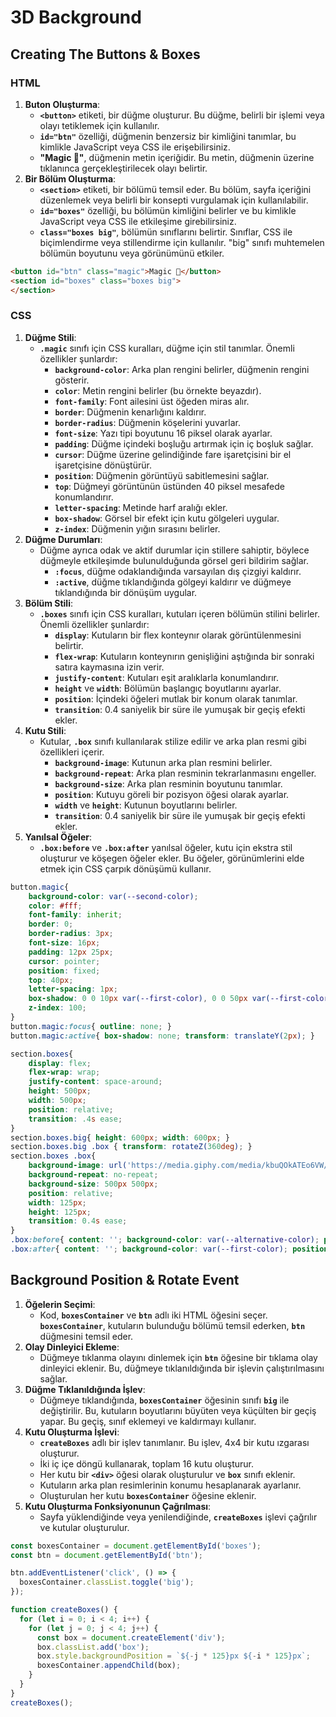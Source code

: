 # 3D Background

## Creating The Buttons & Boxes

### HTML

1. **Buton Oluşturma**:
    - **`<button>`** etiketi, bir düğme oluşturur. Bu düğme, belirli bir işlemi veya olayı tetiklemek için kullanılır.
    - **`id="btn"`** özelliği, düğmenin benzersiz bir kimliğini tanımlar, bu kimlikle JavaScript veya CSS ile erişebilirsiniz.
    - **"Magic 🎩"**, düğmenin metin içeriğidir. Bu metin, düğmenin üzerine tıklanınca gerçekleştirilecek olayı belirtir.
2. **Bir Bölüm Oluşturma**:
    - **`<section>`** etiketi, bir bölümü temsil eder. Bu bölüm, sayfa içeriğini düzenlemek veya belirli bir konsepti vurgulamak için kullanılabilir.
    - **`id="boxes"`** özelliği, bu bölümün kimliğini belirler ve bu kimlikle JavaScript veya CSS ile etkileşime girebilirsiniz.
    - **`class="boxes big"`**, bölümün sınıflarını belirtir. Sınıflar, CSS ile biçimlendirme veya stillendirme için kullanılır. "big" sınıfı muhtemelen bölümün boyutunu veya görünümünü etkiler.

```html
<button id="btn" class="magic">Magic 🎩</button>
<section id="boxes" class="boxes big">
</section>
```

### CSS

1. **Düğme Stili**:
    - **`.magic`** sınıfı için CSS kuralları, düğme için stil tanımlar. Önemli özellikler şunlardır:
        - **`background-color`**: Arka plan rengini belirler, düğmenin rengini gösterir.
        - **`color`**: Metin rengini belirler (bu örnekte beyazdır).
        - **`font-family`**: Font ailesini üst öğeden miras alır.
        - **`border`**: Düğmenin kenarlığını kaldırır.
        - **`border-radius`**: Düğmenin köşelerini yuvarlar.
        - **`font-size`**: Yazı tipi boyutunu 16 piksel olarak ayarlar.
        - **`padding`**: Düğme içindeki boşluğu artırmak için iç boşluk sağlar.
        - **`cursor`**: Düğme üzerine gelindiğinde fare işaretçisini bir el işaretçisine dönüştürür.
        - **`position`**: Düğmenin görüntüyü sabitlemesini sağlar.
        - **`top`**: Düğmeyi görüntünün üstünden 40 piksel mesafede konumlandırır.
        - **`letter-spacing`**: Metinde harf aralığı ekler.
        - **`box-shadow`**: Görsel bir efekt için kutu gölgeleri uygular.
        - **`z-index`**: Düğmenin yığın sırasını belirler.
2. **Düğme Durumları**:
    - Düğme ayrıca odak ve aktif durumlar için stillere sahiptir, böylece düğmeyle etkileşimde bulunulduğunda görsel geri bildirim sağlar.
        - **`:focus`**, düğme odaklandığında varsayılan dış çizgiyi kaldırır.
        - **`:active`**, düğme tıklandığında gölgeyi kaldırır ve düğmeye tıklandığında bir dönüşüm uygular.
3. **Bölüm Stili**:
    - **`.boxes`** sınıfı için CSS kuralları, kutuları içeren bölümün stilini belirler. Önemli özellikler şunlardır:
        - **`display`**: Kutuların bir flex konteynır olarak görüntülenmesini belirtir.
        - **`flex-wrap`**: Kutuların konteynırın genişliğini aştığında bir sonraki satıra kaymasına izin verir.
        - **`justify-content`**: Kutuları eşit aralıklarla konumlandırır.
        - **`height`** ve **`width`**: Bölümün başlangıç boyutlarını ayarlar.
        - **`position`**: İçindeki öğeleri mutlak bir konum olarak tanımlar.
        - **`transition`**: 0.4 saniyelik bir süre ile yumuşak bir geçiş efekti ekler.
4. **Kutu Stili**:
    - Kutular, **`.box`** sınıfı kullanılarak stilize edilir ve arka plan resmi gibi özellikleri içerir.
        - **`background-image`**: Kutunun arka plan resmini belirler.
        - **`background-repeat`**: Arka plan resminin tekrarlanmasını engeller.
        - **`background-size`**: Arka plan resminin boyutunu tanımlar.
        - **`position`**: Kutuyu göreli bir pozisyon öğesi olarak ayarlar.
        - **`width`** ve **`height`**: Kutunun boyutlarını belirler.
        - **`transition`**: 0.4 saniyelik bir süre ile yumuşak bir geçiş efekti ekler.
5. **Yanılsal Öğeler**:
    - **`.box:before`** ve **`.box:after`** yanılsal öğeler, kutu için ekstra stil oluşturur ve köşegen öğeler ekler. Bu öğeler, görünümlerini elde etmek için CSS çarpık dönüşümü kullanır.

```css
button.magic{
    background-color: var(--second-color);
    color: #fff;
    font-family: inherit;
    border: 0;
    border-radius: 3px;
    font-size: 16px;
    padding: 12px 25px;
    cursor: pointer;
    position: fixed;
    top: 40px;
    letter-spacing: 1px;
    box-shadow: 0 0 10px var(--first-color), 0 0 50px var(--first-color);
    z-index: 100;
}
button.magic:focus{ outline: none; }
button.magic:active{ box-shadow: none; transform: translateY(2px); }

section.boxes{
    display: flex;
    flex-wrap: wrap;
    justify-content: space-around;
    height: 500px;
    width: 500px;
    position: relative;
    transition: .4s ease;
}
section.boxes.big{ height: 600px; width: 600px; }
section.boxes.big .box { transform: rotateZ(360deg); }
section.boxes .box{
    background-image: url('https://media.giphy.com/media/kbuQOkATEo6VW/giphy.gif') ;
    background-repeat: no-repeat;
    background-size: 500px 500px;
    position: relative;
    width: 125px;
    height: 125px;
    transition: 0.4s ease;
}
.box:before{ content: ''; background-color: var(--alternative-color); position: absolute; bottom: -15px; left: 8px; height: 15px; width: 100%; transform: skewX(45deg); }
.box:after{ content: ''; background-color: var(--first-color); position: absolute; top: 8px; right: -15px; height: 100%; width: 15px; transform: skewY(45deg); }
```

## Background Position & Rotate Event

1. **Öğelerin Seçimi**:
    - Kod, **`boxesContainer`** ve **`btn`** adlı iki HTML öğesini seçer. **`boxesContainer`**, kutuların bulunduğu bölümü temsil ederken, **`btn`** düğmesini temsil eder.
2. **Olay Dinleyici Ekleme**:
    - Düğmeye tıklanma olayını dinlemek için **`btn`** öğesine bir tıklama olay dinleyici eklenir. Bu, düğmeye tıklanıldığında bir işlevin çalıştırılmasını sağlar.
3. **Düğme Tıklanıldığında İşlev**:
    - Düğmeye tıklandığında, **`boxesContainer`** öğesinin sınıfı **`big`** ile değiştirilir. Bu, kutuların boyutlarını büyüten veya küçülten bir geçiş yapar. Bu geçiş, sınıf eklemeyi ve kaldırmayı kullanır.
4. **Kutu Oluşturma İşlevi**:
    - **`createBoxes`** adlı bir işlev tanımlanır. Bu işlev, 4x4 bir kutu ızgarası oluşturur.
    - İki iç içe döngü kullanarak, toplam 16 kutu oluşturur.
    - Her kutu bir **`<div>`** öğesi olarak oluşturulur ve **`box`** sınıfı eklenir.
    - Kutuların arka plan resimlerinin konumu hesaplanarak ayarlanır.
    - Oluşturulan her kutu **`boxesContainer`** öğesine eklenir.
5. **Kutu Oluşturma Fonksiyonunun Çağrılması**:
    - Sayfa yüklendiğinde veya yenilendiğinde, **`createBoxes`** işlevi çağrılır ve kutular oluşturulur.

```jsx
const boxesContainer = document.getElementById('boxes');
const btn = document.getElementById('btn');

btn.addEventListener('click', () => {
  boxesContainer.classList.toggle('big');
});

function createBoxes() {
  for (let i = 0; i < 4; i++) {
    for (let j = 0; j < 4; j++) {
      const box = document.createElement('div');
      box.classList.add('box');
      box.style.backgroundPosition = `${-j * 125}px ${-i * 125}px`;
      boxesContainer.appendChild(box);
    }
  }
}
createBoxes();
```
